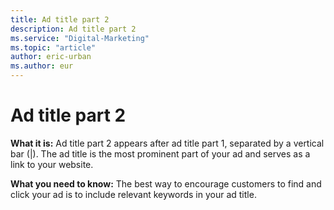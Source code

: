 ```yaml
---
title: Ad title part 2
description: Ad title part 2
ms.service: "Digital-Marketing"
ms.topic: "article"
author: eric-urban
ms.author: eur
---
```


# Ad title part 2

**What it is:**  Ad title part 2 appears after ad title part 1, separated by a vertical bar (|). The ad title is the most prominent part of your ad and serves as a link to your website.

**What you need to know:**  The best way to encourage customers to find and click your ad is to include relevant keywords in your ad title.


